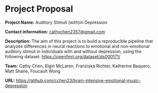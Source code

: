 # Project Proposal
**Project Name:** Auditory Stimuli (with)in Depression

**Contact information:** cathychen2357@gmail.com

**Description:** The aim of this project is to build a reproducible pipeline that analyzes differences in neural reactions to emotional and non-emotional auditory stimuli in individuals with and without depression, using the following dataset: https://openfmri.org/dataset/ds000171/

**Team:** Cathy Chen, Elgin McLaren, Franziska Richter, Katherine Baquero, Matt Shane, Foucault Wong

**URL:** https://github.com/cchen23/brain-intensive-emotional-music-depression
